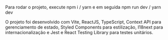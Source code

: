 Para rodar o projeto, execute npm i / yarn e em seguida npm run dev / yarn dev

O projeto foi desenvolvido com Vite, ReactJS, TypeScript, Context API para
gerenciamento de estado, Styled Components para estilização, I18next para
internacionalização e Jest e React Testing Library para testes unitários.